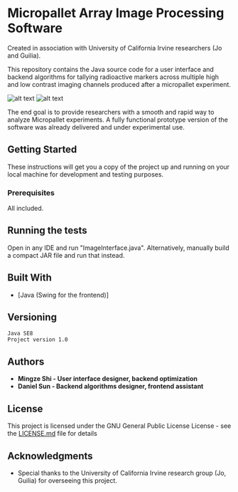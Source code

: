 
# Micropallet Array Image Processing Software
Created in association with University of California Irvine researchers (Jo and Guilia).

This repository contains the Java source code for a user interface and backend algorithms for tallying radioactive markers across multiple high and low contrast imaging channels produced after a micropallet experiment.

![alt text](https://image.ibb.co/jNTvGe/Screen_Shot_2018_09_17_at_10_52_32_PM.png)
![alt text](https://image.ibb.co/hJEhUz/Screen_Shot_2018_09_17_at_10_51_59_PM.png)

The end goal is to provide researchers with a smooth and rapid way to analyze Micropallet experiments. A fully functional prototype version of the software was already delivered and under experimental use.

## Getting Started

These instructions will get you a copy of the project up and running on your local machine for development and testing purposes.

### Prerequisites
All included.

## Running the tests
Open in any IDE and run "ImageInterface.java". Alternatively, manually build a compact JAR file and run that instead.

## Built With

* [Java (Swing for the frontend)]

## Versioning

```
Java SE8
Project version 1.0
```

## Authors

* **Mingze Shi - User interface designer, backend optimization** 
* **Daniel Sun - Backend algorithms designer, frontend assistant** 

## License

This project is licensed under the GNU General Public License License - see the [LICENSE.md](LICENSE.md) file for details

## Acknowledgments

* Special thanks to the University of California Irvine research group (Jo, Guilia) for overseeing this project.
